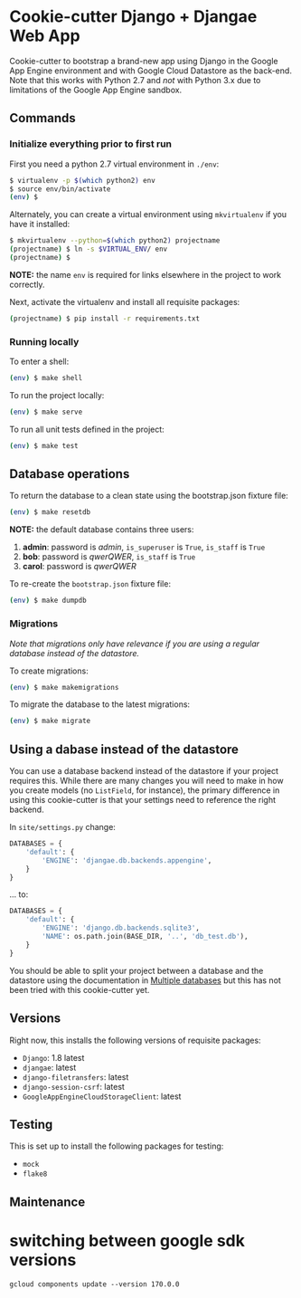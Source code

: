 # Cookie-cutter Django + Djangae Web App

Cookie-cutter to bootstrap a brand-new app using Django in the Google App Engine environment and with Google Cloud Datastore as the back-end. Note that this works with Python 2.7 and *not* with Python 3.x due to limitations of the Google App Engine sandbox.


## Commands

### Initialize everything prior to first run

First you need a python 2.7 virtual environment in `./env`:

```bash
$ virtualenv -p $(which python2) env
$ source env/bin/activate
(env) $
```

Alternately, you can create a virtual environment using `mkvirtualenv` if you have it installed:

```bash
$ mkvirtualenv --python=$(which python2) projectname
(projectname) $ ln -s $VIRTUAL_ENV/ env
(projectname) $
```

**NOTE:** the name `env` is required for links elsewhere in the project to work correctly.

Next, activate the virtualenv and install all requisite packages:

```bash
(projectname) $ pip install -r requirements.txt
```


### Running locally

To enter a shell:

```bash
(env) $ make shell
```

To run the project locally:

```bash
(env) $ make serve
```

To run all unit tests defined in the project:

```bash
(env) $ make test
```


## Database operations

To return the database to a clean state using the bootstrap.json fixture file:

```bash
(env) $ make resetdb
```

**NOTE:** the default database contains three users:

1. **admin**: password is *admin*, `is_superuser` is `True`, `is_staff` is `True`
1. **bob**: password is *qwerQWER*, `is_staff` is `True`
1. **carol**: password is *qwerQWER*

To re-create the `bootstrap.json` fixture file:

```bash
(env) $ make dumpdb
```

### Migrations

*Note that migrations only have relevance if you are using a regular database instead of the datastore.*

To create migrations:

```bash
(env) $ make makemigrations
```

To migrate the database to the latest migrations:

```bash
(env) $ make migrate
```


## Using a dabase instead of the datastore

You can use a database backend instead of the datastore if your project requires this. While there are many changes you will need to make in how you create models (no `ListField`, for instance), the primary difference in using this cookie-cutter is that your settings need to reference the right backend.

In `site/settings.py` change:

```python
DATABASES = {
    'default': {
        'ENGINE': 'djangae.db.backends.appengine',
    }
}
```

... to:


```python
DATABASES = {
    'default': {
        'ENGINE': 'django.db.backends.sqlite3',
        'NAME': os.path.join(BASE_DIR, '..', 'db_test.db'),
    }
}
```

You should be able to split your project between a database and the datastore using the documentation in [Multiple databases](https://docs.djangoproject.com/en/1.11/topics/db/multi-db/) but this has not been tried with this cookie-cutter yet.


## Versions

Right now, this installs the following versions of requisite packages:

* `Django`: 1.8 latest
* `djangae`: latest
* `django-filetransfers`: latest
* `django-session-csrf`: latest
* `GoogleAppEngineCloudStorageClient`: latest


## Testing

This is set up to install the following packages for testing:

* `mock`
* `flake8`


## Maintenance

# switching between google sdk versions

`gcloud components update --version 170.0.0`
